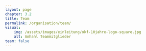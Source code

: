 ```yaml
---
layout: page
chapter: 3.2
title: Team
permalink: /organisation/team/
visual:
    img: /assets/images/einleitung/okf-10jahre-logo-square.jpg
    alt: Anhahl Teammitglieder
team: false
---
```

